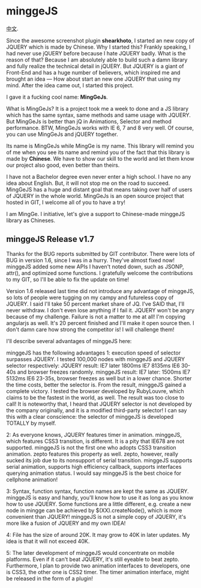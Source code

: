 # minggeJS

[中文](README_zh.md).

Since the awesome screenshot plugin **shearkhoto**, I started an new copy of JQUERY which is made by Chinese. Why I started this? Frankly speaking, I had never use jQUERY before because I hate JQUERY badly. What is the reason of that? Because I am absolutely able to build such a damn library and fully realize the technical detail in jQUERY. But JQUERY is a giant of Front-End and has a huge number of believers, which inspired me and brought an idea — How about start an new one JQUERY that using my mind. After the idea came out, I started this project.

I gave it a fucking cool name: **MingGeJs**.

What is MingGeJs? It is a project took me a week to done and a JS library which has the same syntax, same methods and same usage with JQUERY. But MingGeJs is better than jQ in Animations, Selector and method performance. BTW, MingGeJs works with IE 6, 7 and 8 very well. Of course, you can use MingGeJs and jQUERY together.

Its name is MingGeJs while MingGe is my name. This library will remind you of me when you see its name and remind you of the fact that this library is made by **Chinese**. We have to show our skill to the world and let them know our project also good, even better than theirs.

I have not a Bachelor degree even never enter a high school. I have no any idea about English. But, it will not stop me on the road to succeed. MingGeJS has a huge and distant goal that means taking over half of users of JQUERY in the whole world. MingGeJs is an open source project that hosted in GIT, I welcome all of you to have a try!

I am MingGe. I initiative, let's give a support to Chinese-made minggeJS library as Chineses.

## minggeJS Release v1.7

Thanks for the BUG reports submitted by GIT contributor. There were lots of BUG in version 1.6, since I was in a hurry. They've almost fixed now! minggeJS added some new APIs I haven't noted down, such as JSONP, attr(), and optimized some functions. I gratefully welcome the contributions to my GIT, so I'll be able to fix the update on time!

Version 1.6 released last time did not introduce any advantage of minggeJS, so lots of people were tugging on my campy and futureless copy of JQUERY. I said I'll take 50 percent market share of JQ. I've SAID that, I'll never withdraw. I don't even lose anything if I fail it. JQUERY won't be angry because of my challenge. Failure is not a matter to me at all! I'm copying angularjs as well. It's 20 percent finished and I'll make it open source then. I don't damn care how strong the competitor is! I will challenge them!

I'll describe several advantages of minggeJS here:

minggeJS has the following advantages 1: execution speed of selector surpasses JQUERY. I tested 100,000 nodes with minggeJS and JQUERY selector respectively: JQUERY result: IE7 later 1800ms IE7 8135ms IE6 30-40s and browser freezes randomly. minggeJS result: IE7 later: 1500ms IE7 5132ms IE6 23-35s, browser freezes as well but in a lower chance. Shorter the time costs, better the selector is. From the result, minggeJS gained a complete victory. I tested the browser developed by RubyLouvre, which claims to be the fastest in the world, as well. The result was too close to call! It is noteworthy that, I heard that JQUERY selector is not developed by the company originally, and it is a modified third-party selector! I can say this with a clear conscience: the selector of minggeJS is developed TOTALLY by myself.

2: As everyone knows, JQUERY features timer in animation. minggeJS, which features CSS3 transition, is different. It is a pity that IE678 are not supported. minggeJS is not the first one who adopts CSS3 transition animation. zepto features this property as well. zepto, however, really sucked its job due to its nonsupport of serial transition. minggeJS supports serial animation, supports high efficiency callback, supports interfaces querying animation status. I would say minggeJS is the best choice for cellphone animation!

3: Syntax, function syntax, function names are kept the same as JQUERY. minggeJS is easy and handy, you'll know how to use it as long as you know how to use JQUERY. Some functions are a little different, e.g. create a new node in mingge can be achieved by $(XX).createNode(), which is more convenient than JQUERY! minggeJS is not a simple copy of JQUERY, it's more like a fusion of JQUERY and my own IDEA!

4: File has the size of around 20K. It may grow to 40K in later updates. My idea is that it will not exceed 40K.

5: The later development of minggeJS would concentrate on mobile platforms. Even if it can't beat JQUERY, it's still eyeable to beat zepto. Furthermore, I plan to provide two animation interfaces to developers, one is CSS3, the other one is CSS2 timer. The timer animation interface, might be released in the form of a plugin!

